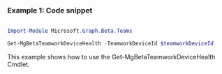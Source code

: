 ### Example 1: Code snippet

```powershell

Import-Module Microsoft.Graph.Beta.Teams

Get-MgBetaTeamworkDeviceHealth -TeamworkDeviceId $teamworkDeviceId

```
This example shows how to use the Get-MgBetaTeamworkDeviceHealth Cmdlet.

